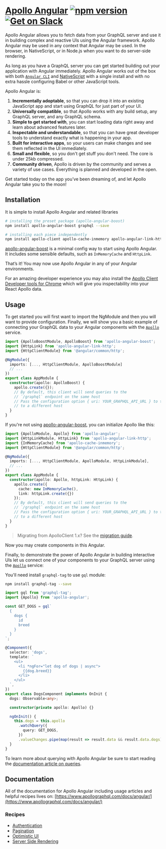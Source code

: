 # [Apollo Angular](https://www.apollographql.com/docs/angular/) [![npm version](https://badge.fury.io/js/apollo-angular.svg)](https://badge.fury.io/js/apollo-angular) [![Get on Slack](https://img.shields.io/badge/slack-join-orange.svg)](https://www.apollographql.com/slack)

Apollo Angular allows you to fetch data from your GraphQL server and use it in building complex and reactive UIs using the Angular framework. Apollo Angular may be used in any context that Angular may be used. In the browser, in NativeScript, or in Node.js when you want to do server-side rendering.

As long as you have a GraphQL server you can get started building out your application with Angular immediately. Apollo Angular works out of the box with both [`Angular CLI`][] and [NativeScript][nativescript] with a single install and with no extra hassle configuring Babel or other JavaScript tools.

[`angular cli`]: https://cli.angular.io/
[nativescript]: https://www.nativescript.org/

Apollo Angular is:

1.  **Incrementally adoptable**, so that you can drop it into an existing JavaScript app and start using GraphQL for just part of your UI.
2.  **Universally compatible**, so that Apollo works with any build setup, any GraphQL server, and any GraphQL schema.
3.  **Simple to get started with**, you can start loading data right away and learn about advanced features later.
4.  **Inspectable and understandable**, so that you can have great developer tools to understand exactly what is happening in your app.
5.  **Built for interactive apps**, so your users can make changes and see them reflected in the UI immediately.
6.  **Small and flexible**, so you don't get stuff you don't need. The core is under 25kb compressed.
7.  **Community driven**, Apollo is driven by the community and serves a variety of use cases. Everything is planned and developed in the open.

Get started today on the app you’ve been dreaming of, and let Apollo Angular take you to the moon!

## Installation

It is simple to install Apollo Angular and related libraries

```bash
# installing the preset package (apollo-angular-boost)
npm install apollo-angular-boost graphql --save

# installing each piece independently
npm install apollo-client apollo-cache-inmemory apollo-angular-link-http apollo-angular graphql-tag graphql --save
```

[apollo-angular-boost](https://github.com/apollographql/apollo-angular/tree/master/packages/apollo-angular-boost) is a minimal config way to start using Apollo Angular. It includes some sensible defaults, such as `InMemoryCache` and `HttpLink`.

That’s it! You may now use Apollo Angular in any of your Angular environments.

For an amazing developer experience you may also install the [Apollo Client Developer tools for Chrome][] which will give you inspectability into your React Apollo data.

[apollo client developer tools for chrome]: https://chrome.google.com/webstore/detail/apollo-client-developer-t/jdkknkkbebbapilgoeccciglkfbmbnfm

## Usage

To get started you will first want to import the NgModule and then you will want to provide configuration. Finally, we will show you a basic example of connecting your GraphQL data to your Angular components with the [`Apollo`][] service.

```ts
import {ApolloBoostModule, ApolloBoost} from 'apollo-angular-boost';
import {HttpLink} from 'apollo-angular-link-http';
import {HttpClientModule} from '@angular/common/http';

@NgModule({
  imports: [..., HttpClientModule, ApolloBoostModule]
  // ...
})
export class AppModule {
  constructor(apollo: ApolloBoost) {
    apollo.create({});
    // By default, this client will send queries to the
    // `/graphql` endpoint on the same host
    // Pass the configuration option { uri: YOUR_GRAPHQL_API_URL } to the `ApolloBoost.create()` to connect
    // to a different host
  }
}
```

If you're not using [apollo-angular-boost](https://github.com/apollographql/apollo-angular/tree/master/packages/apollo-angular-boost), you can initialize Apollo like this:

```ts
import {ApolloModule, Apollo} from 'apollo-angular';
import {HttpLinkModule, HttpLink} from 'apollo-angular-link-http';
import {InMemoryCache} from 'apollo-cache-inmemory';
import {HttpClientModule} from '@angular/common/http';

@NgModule({
  imports: [..., HttpClientModule, ApolloModule, HttpLinkModule],
  // ...
})
export class AppModule {
  constructor(apollo: Apollo, httpLink: HttpLink) {
    apollo.create({
      cache: new InMemoryCache(),
      link: httpLink.create({})
    });
    // By default, this client will send queries to the
    // `/graphql` endpoint on the same host
    // Pass the configuration option { uri: YOUR_GRAPHQL_API_URL } to the `HttpLink.create()` to connect
    // to a different host
  }
}
```

> Migrating from ApolloClient 1.x? See the [migration guide](https://www.apollographql.com/docs/angular/migration.html).

Now you may create components in this Angular.

Finally, to demonstrate the power of Apollo Angular in building interactive UIs let us connect one of your components to your GraphQL server using the [`Apollo`][] service:

You'll need install `graphql-tag` to use `gql` module:

```bash
npm install graphql-tag --save
```

```ts
import gql from 'graphql-tag';
import {Apollo} from 'apollo-angular';

const GET_DOGS = gql`
  {
    dogs {
      id
      breed
    }
  }
`;

@Component({
  selector: 'dogs',
  template: `
    <ul>
      <li *ngFor="let dog of dogs | async">
        {{dog.breed}}
      </li>
    </ul>
  `,
})
export class DogsComponent implements OnInit {
  dogs: Observable<any>;

  constructor(private apollo: Apollo) {}

  ngOnInit() {
    this.dogs = this.apollo
      .watchQuery({
        query: GET_DOGS,
      })
      .valueChanges.pipe(map(result => result.data && result.data.dogs));
  }
}
```

To learn more about querying with Apollo Angular be sure to start reading the [documentation article on queries][].

[`apolloclient`]: https://www.apollographql.com/docs/react/api/apollo-client.html#apollo-client
[`apollo`]: https://www.apollographql.com/docs/angular/basics/queries.html
[documentation article on queries]: https://www.apollographql.com/docs/angular/basics/queries.html

## Documentation

All of the documentation for Apollo Angular including usage articles and helpful recipes lives on: [https://www.apollographql.com/docs/angular/](https://www.apollographql.com/docs/angular/)

### Recipes

- [Authentication](https://www.apollographql.com/docs/angular/recipes/authentication.html)
- [Pagination](https://www.apollographql.com/docs/angular/recipes/pagination.html)
- [Optimistic UI](https://www.apollographql.com/docs/angular/features/optimistic-ui.html)
- [Server Side Rendering](https://www.apollographql.com/docs/angular/recipes/server-side-rendering.html)
